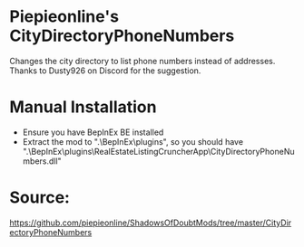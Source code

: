 # Piepieonline's CityDirectoryPhoneNumbers

Changes the city directory to list phone numbers instead of addresses. Thanks to Dusty926 on Discord for the suggestion.

# Manual Installation

* Ensure you have BepInEx BE installed
* Extract the mod to ".\BepInEx\plugins\", so you should have ".\BepInEx\plugins\RealEstateListingCruncherApp\CityDirectoryPhoneNumbers.dll"

# Source:

https://github.com/piepieonline/ShadowsOfDoubtMods/tree/master/CityDirectoryPhoneNumbers